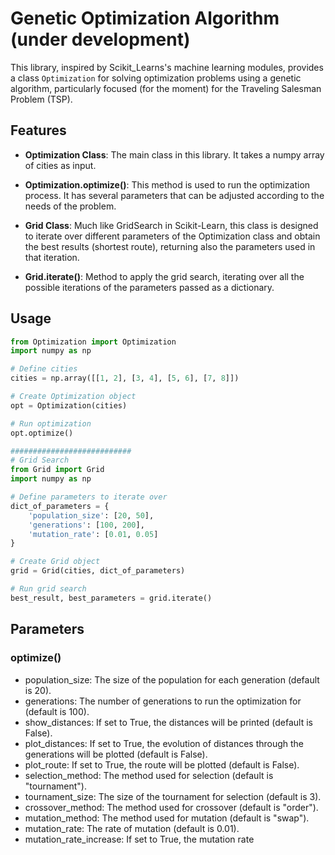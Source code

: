 # Genetic Optimization Algorithm (under development)

This library, inspired by Scikit_Learns's machine learning modules, provides a class `Optimization` for solving optimization problems using a genetic algorithm, particularly focused (for the moment) for the Traveling Salesman Problem (TSP).

## Features

- **Optimization Class**: The main class in this library. It takes a numpy array of cities as input.

- **Optimization.optimize()**: This method is used to run the optimization process. It has several parameters that can be adjusted according to the needs of the problem.

- **Grid Class**: Much like GridSearch in Scikit-Learn, this class is designed to iterate over different parameters of the Optimization class and obtain the best results (shortest route), returning also the parameters used in that iteration.
  
- **Grid.iterate()**: Method to apply the grid search, iterating over all the possible iterations of the parameters passed as a dictionary. 


## Usage

```python
from Optimization import Optimization
import numpy as np

# Define cities
cities = np.array([[1, 2], [3, 4], [5, 6], [7, 8]])

# Create Optimization object
opt = Optimization(cities)

# Run optimization
opt.optimize()

###########################
# Grid Search
from Grid import Grid
import numpy as np

# Define parameters to iterate over
dict_of_parameters = {
    'population_size': [20, 50],
    'generations': [100, 200],
    'mutation_rate': [0.01, 0.05]
}

# Create Grid object
grid = Grid(cities, dict_of_parameters)

# Run grid search
best_result, best_parameters = grid.iterate()
```

## Parameters
### **optimize()**
- population_size: The size of the population for each generation (default is 20).
- generations: The number of generations to run the optimization for (default is 100).
- show_distances: If set to True, the distances will be printed (default is False).
- plot_distances: If set to True, the evolution of distances through the generations will be plotted (default is False).
- plot_route: If set to True, the route will be plotted (default is False).
- selection_method: The method used for selection (default is "tournament").
- tournament_size: The size of the tournament for selection (default is 3).
- crossover_method: The method used for crossover (default is "order").
- mutation_method: The method used for mutation (default is "swap").
- mutation_rate: The rate of mutation (default is 0.01).
- mutation_rate_increase: If set to True, the mutation rate

